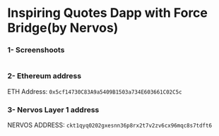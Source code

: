 # Inspiring Quotes Dapp with Force Bridge(by Nervos)


### 1- Screenshoots 

<img src=""/>

### 2- Ethereum address

ETH Address: ```0x5cf14730C83A9a5409B1503a734E603661C02C5c```

### 3- Nervos Layer 1 address

NERVOS ADDRESS: ```ckt1qyq0202gxesnn36p8rx2t7v2zv6cx96mqc8s7tdft6```


